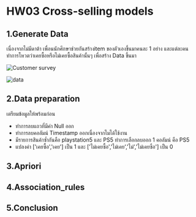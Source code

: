 # HW03 Cross-selling models

## 1.Generate Data
เนื่องจากไม่มีดาต้า เพื่อนนักศึกษาช่วยกันสร้างitem ของตัวเองขึ้นมาคนละ 1 อย่าง และแต่ละคนทำการโหวตว่าเคยซื้อหรือไม่เคยซื้อสินค้านั้นๆ เพื่อสร้าง Data ขึ้นมา

![Customer survey](https://user-images.githubusercontent.com/78030264/147367769-61bc00a8-7f2a-4a2f-a896-4469ac03d99a.png)


![data](https://user-images.githubusercontent.com/78030264/147367321-bb77e6c5-59d7-4cda-ba8d-1fccf68b481e.png)


## 2.Data preparation
เตรียมข้อมูลให้พร้อมก่อน
* ทำการลบแถวที่มีค่า Null ออก
* ทำการลบคอลัมน์ Timestamp ออกเนื่องจากไมได้ใช้งาน
* มีรายการสินค้าซ้ำกันคือ playstation5 และ PS5 ทำการเลือกลบออก 1 คอลัมน์ คือ PS5
* แปลงค่า ['เคยซื้อ','เคย'] เป็น 1 และ ['ไม่เคยซื้อ','ไม่เคย','ไม่','ไม่เคยซือ'] เป็น 0

## 3.Apriori

## 4.Association_rules

## 5.Conclusion
